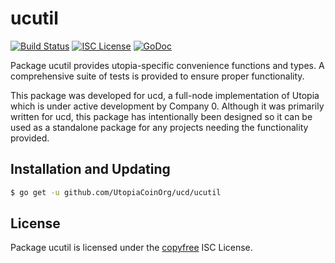ucutil
=======


[![Build Status](https://img.shields.io/travis/Utopia/ucd.svg)](https://travis-ci.org/Utopia/ucd)
[![ISC License](https://img.shields.io/badge/license-ISC-blue.svg)](http://copyfree.org)
[![GoDoc](https://img.shields.io/badge/godoc-reference-blue.svg)](https://godoc.org/github.com/UtopiaCoinOrg/ucd/ucutil)

Package ucutil provides utopia-specific convenience functions and types.
A comprehensive suite of tests is provided to ensure proper functionality.

This package was developed for ucd, a full-node implementation of Utopia which
is under active development by Company 0.  Although it was primarily written for
ucd, this package has intentionally been designed so it can be used as a
standalone package for any projects needing the functionality provided.

## Installation and Updating

```bash
$ go get -u github.com/UtopiaCoinOrg/ucd/ucutil
```

## License

Package ucutil is licensed under the [copyfree](http://copyfree.org) ISC
License.
